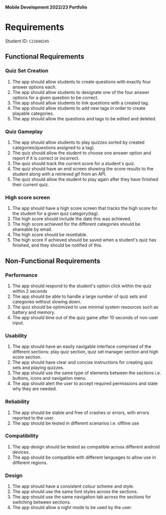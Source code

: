 **Mobile Development 2022/23 Portfolio**
# Requirements

Student ID: `C21040245`

## Functional Requirements

### Quiz Set Creation

1. The app should allow students to create questions with exactly four answer options each.
2. The app should allow students to designate one of the four answer options for a given question
to be correct.
3. The app should allow students to link questions with a created tag.
4. The app should allow students to add new tags in order to create playable categories.
5. The app should allow the questions and tags to be edited and deleted. 

### Quiz Gameplay

1. The app should allow students to play quizzes sorted by created categories(questions assigned to a tag).
2. The quiz should allow the student to choose one answer option and report if it is correct or incorrect.
3. The quiz should track the current score for a student's quiz.
4. The quiz should have an end screen showing the score results to the student along with a retrieved gif from an API.
5. The quiz should allow the student to play again after they have finished their current quiz.

### High score screen

1. The app should have a high score screen that tracks the high score for the student
for a given quiz category(tag).
2. The high score should include the date this was achieved.
3. The high score achieved for the different categories should be shareable by email.
4. The high score should be resettable.
5. The high score if achieved should be saved when a student's quiz has finished, and they 
should be notified of this.

## Non-Functional Requirements

### Performance

1. The app should respond to the student's option click within the quiz within 2 seconds
2. The app should be able to handle a large number of quiz sets and categories without
slowing down.
3. The quiz should be optimized to use minimal system resources such as battery and 
memory.
4. The app should time out of the quiz game after 10 seconds of non-user input.

### Usability

1. The app should have an easily navigable interface comprised of the different sections:
play quiz section, quiz set manager section and high score section.
2. The app should have clear and concise instructions for creating quiz sets and 
playing quizzes.
3. The app should use the same type of elements between the sections i.e. buttons, 
icons and navigation menu.
4. The app should alert the user to accept required permissions and state why they
are needed.

### Reliability

1. The app should be stable and free of crashes or errors, with errors reported to the
user.
2. The app should be tested in different scenarios i.e. offline use

### Compatibility

1. The app design should be tested as compatible across different android devices. 
2. The app should be compatible with different languages to allow use in different
regions.

### Design

1. The app should have a consistent colour scheme and style.
2. The app should use the same font styles across the sections.
3. The app should use the same navigation tab across the sections for switching
between sections.
4. The app should allow a night mode to be used by the user.
